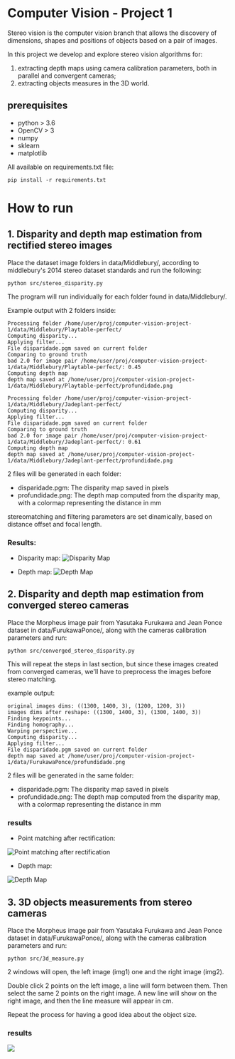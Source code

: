 # Computer Vision - Project 1

Stereo vision is the computer vision branch that allows the discovery of dimensions, shapes and positions of objects based on a pair of images. 

In this project we develop and explore stereo vision algorithms for: 

1. extracting depth maps using camera calibration parameters, both in parallel and convergent cameras; 
2. extracting objects measures in the 3D world.

## prerequisites
* python > 3.6
* OpenCV > 3
* numpy
* sklearn
* matplotlib

All available on requirements.txt file:

```console
pip install -r requirements.txt
```

# How to run

## 1. Disparity and depth map estimation from rectified stereo images

Place the dataset image folders in data/Middlebury/, according to middlebury's 2014 stereo dataset standards and run the following:
```console
python src/stereo_disparity.py
```

The program will run individually for each folder found in data/Middlebury/. 

Example output with 2 folders inside:

```console
Processing folder /home/user/proj/computer-vision-project-1/data/Middlebury/Playtable-perfect/
Computing disparity...
Applying filter...
File disparidade.pgm saved on current folder
Comparing to ground truth
bad 2.0 for image pair /home/user/proj/computer-vision-project-1/data/Middlebury/Playtable-perfect/: 0.45
Computing depth map
depth map saved at /home/user/proj/computer-vision-project-1/data/Middlebury/Playtable-perfect/profundidade.png

Processing folder /home/user/proj/computer-vision-project-1/data/Middlebury/Jadeplant-perfect/
Computing disparity...
Applying filter...
File disparidade.pgm saved on current folder
Comparing to ground truth
bad 2.0 for image pair /home/user/proj/computer-vision-project-1/data/Middlebury/Jadeplant-perfect/: 0.61
Computing depth map
depth map saved at /home/user/proj/computer-vision-project-1/data/Middlebury/Jadeplant-perfect/profundidade.png
```

2 files will be generated in each folder:
 - disparidade.pgm: The disparity map saved in pixels
 - profundidade.png: The depth map computed from the disparity map, with a colormap representing the distance in mm

stereomatching and filtering parameters are set dinamically, based on distance offset and focal length.

### Results:
- Disparity map:
![Disparity Map](https://raw.githubusercontent.com/chris-redfield/computer-vision-project-1/main/relatorio/disparity_playtable_SGBM_post_filtered.png)

- Depth map:
![Depth Map](https://raw.githubusercontent.com/chris-redfield/computer-vision-project-1/main/relatorio/disparity_playtable_SGBM_post_filtered_colormap.png)

## 2. Disparity and depth map estimation from converged stereo cameras

Place the Morpheus image pair from Yasutaka Furukawa and Jean Ponce dataset in data/FurukawaPonce/, along with the cameras calibration parameters and run:

```console
python src/converged_stereo_disparity.py
```

This will repeat the steps in last section, but since these images created from converged cameras, we'll have to preprocess the images before stereo matching.

example output:
```console
original images dims: ((1300, 1400, 3), (1200, 1200, 3))
images dims after reshape: ((1300, 1400, 3), (1300, 1400, 3))
Finding keypoints...
Finding homography...
Warping perspective...
Computing disparity...
Applying filter...
File disparidade.pgm saved on current folder
depth map saved at /home/user/proj/computer-vision-project-1/data/FurukawaPonce/profundidade.png
```

2 files will be generated in the same folder:
 - disparidade.pgm: The disparity map saved in pixels
 - profundidade.png: The depth map computed from the disparity map, with a colormap representing the distance in mm

### results
- Point matching after rectification:

![Point matching after rectification](https://raw.githubusercontent.com/chris-redfield/computer-vision-project-1/main/relatorio/morpheus_rectified_matching_points.png)

- Depth map:

![Depth Map](https://raw.githubusercontent.com/chris-redfield/computer-vision-project-1/main/relatorio/morpheus_depth_map.png)

## 3. 3D objects measurements from stereo cameras

Place the Morpheus image pair from Yasutaka Furukawa and Jean Ponce dataset in data/FurukawaPonce/, along with the cameras calibration parameters and run:

```console
python src/3d_measure.py
```

2 windows will open, the left image (img1) one and the right image (img2).

Double click 2 points on the left image, a line will form between them. Then select the same 2 points on the right image. A new line will show on the right image, and then the line measure will appear in cm.

Repeat the process for having a good idea about the object size.

### results
![](https://raw.githubusercontent.com/chris-redfield/computer-vision-project-1/main/relatorio/morpheus_3D_measure2.png?token=AALYMPCGXZGPACAHD5PZMEDAN4VYW)